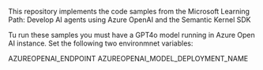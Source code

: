 This repository implements the code samples from the Microsoft Learning Path: Develop AI agents using Azure OpenAI and the Semantic Kernel SDK

Tu run these samples you must have a GPT4o model running in Azure Open AI instance. Set the following two environmnet variables:

AZUREOPENAI_ENDPOINT
AZUREOPENAI_MODEL_DEPLOYMENT_NAME
